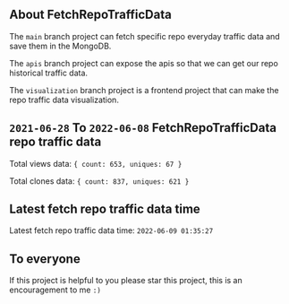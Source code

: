 ## About FetchRepoTrafficData

The `main` branch project can fetch specific repo everyday traffic data and save them in the MongoDB.

The `apis` branch project can expose the apis so that we can get our repo historical traffic data.

The `visualization` branch project is a frontend project that can make the repo traffic data visualization.

## `2021-06-28` To `2022-06-08` FetchRepoTrafficData repo traffic data

Total views data: `{ count: 653, uniques: 67 }`

Total clones data: `{ count: 837, uniques: 621 }`

## Latest fetch repo traffic data time

Latest fetch repo traffic data time: `2022-06-09 01:35:27`

## To everyone

If this project is helpful to you please star this project, this is an encouragement to me `:)`



